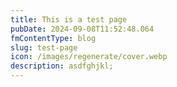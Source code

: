```yaml
---
title: This is a test page
pubDate: 2024-09-08T11:52:48.064
fmContentType: blog
slug: test-page
icon: /images/regenerate/cover.webp
description: asdfghjkl;
---
```

